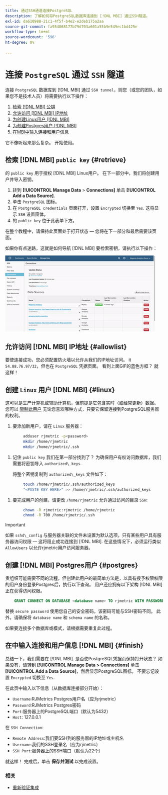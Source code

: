 ```yaml
---
title: 通过SSH通道连接PostgreSQL
description: 了解如何将PostgreSQL数据库连接到 [!DNL MBI] 通过SSH隧道。
exl-id: da610988-21c1-4f5f-b4e2-e2deb175a2aa
source-git-commit: fa954868177b79d703a601a55b9e549ec1bd425e
workflow-type: tm+mt
source-wordcount: '596'
ht-degree: 0%

---
```


# 连接 `PostgreSQL` 通过 `SSH` 隧道

连接 `PostgreSQL` 数据库到 [!DNL MBI] 通过 `SSH tunnel`，则您（或您的团队，如果您不是技术人员）将需要执行以下操作：

1. [检索 [!DNL MBI] 公钥](#retrieve)
1. [允许访问 [!DNL MBI] IP地址](#allowlist)
1. [为创建Linux用户 [!DNL MBI] ](#linux)
1. [为创建Postgres用户 [!DNL MBI] ](#postgres)
1. [在MBI中输入连接和用户信息](#finish)

它不像听起来那么复杂。 开始使用。

## 检索 [!DNL MBI] `public key` {#retrieve}

的 `public key` 用于授权 [!DNL MBI] Linux用户。 在下一部分中，我们将创建用户并导入密钥。

1. 转到 **[!UICONTROL Manage Data** > **Connections]** 单击 **[!UICONTROL Add a Data Source]**.
1. 单击 `PostgreSQL` 图标。
1. 在 `PostgreSQL credentials` 页面打开，设置 `Encrypted` 切换至 `Yes`. 这将显示 `SSH` 设置窗体。
1. 的 `public key` 位于此表单下方。

在整个教程中，请保持此页面处于打开状态 — 您将在下一部分和最后需要该页面。

如果你有点迷路，这就是如何导航 [!DNL MBI] 要检索密钥，请执行以下操作：

![检索RJMetrics公钥](../../../assets/get-mbi-public-key.gif)

## 允许访问 [!DNL MBI] IP地址 {#allowlist}

要使连接成功，您必须配置防火墙以允许从我们的IP地址访问。 it `54.88.76.97/32`，但也在 `PostgreSQL` 凭据页面。 看到上面GIF的蓝色方框？ 就这样！

## 创建 `Linux` 用户 [!DNL MBI] {#linux}

这可以是生产计算机或辅助计算机，但前提是它包含实时（或经常更新）数据。 您可以 [限制此用户](../../../administrator/account-management/restrict-db-access.md) 无论您喜欢哪种方式，只要它保留连接到PostgreSQL服务器的权利。

1. 要添加新用户，请在 `Linux` 服务器：

```bash
        adduser rjmetric -p<password>
        mkdir /home/rjmetric
        mkdir /home/rjmetric/.ssh
```

1. 记住 `public key` 我们在第一部分找到了？ 为确保用户有权访问数据库，我们需要将密钥导入 `authorized\_keys`.

   将整个密钥复制到 `authorized\_keys` 文件如下：

```bash
        touch /home/rjmetric/.ssh/authorized_keys
        "<PASTE KEY HERE>" >> /home/rjmetric/.ssh/authorized_keys
```

1. 要完成用户的创建，请更改 `/home/rjmetric` 允许通过访问的目录 `SSH`:

```bash
        chown -R rjmetric:rjmetric /home/rjmetric
        chmod -R 700 /home/rjmetric/.ssh
```

>[!IMPORTANT]
>
>如果 `sshd\_config` 与服务器关联的文件未设置为默认选项，只有某些用户具有服务器访问权限 — 这将阻止成功连接到 [!DNL MBI]. 在这些情况下，必须运行类似 `AllowUsers` 以允许rjmetric用户访问服务器。

## 创建 [!DNL MBI] Postgres用户 {#postgres}

贵组织可能需要不同的流程，但创建此用户的最简单方法是，以具有授予权限权限的用户身份登录Postgres后，执行以下查询。 用户还应拥有以下架构 [!DNL MBI] 正在获得访问权限。

```sql
    GRANT CONNECT ON DATABASE <database name> TO rjmetric WITH PASSWORD <secure password>;GRANT USAGE ON SCHEMA <schema name> TO rjmetric;GRANT SELECT ON ALL TABLES IN SCHEMA <schema name> TO rjmetric;ALTER DEFAULT PRIVILEGES IN SCHEMA <schema name> GRANT SELECT ON TABLES TO rjmetric;
```

替换 `secure password` 使用您自己的安全密码，该密码可能与SSH密码不同。 此外，请确保将 `database name` 和 `schema name` 的名称。

如果要连接多个数据库或模式，请根据需要重复此过程。

## 在中输入连接和用户信息 [!DNL MBI] {#finish}

总结一下，我们需要在 [!DNL MBI]. 是否使PostgreSQL凭据页保持打开状态？ 如果没有，请转到 **[!UICONTROL Manage Data > Connections]** 单击 **[!UICONTROL Add a Data Source]**，然后显示PostgreSQL图标。 不要忘记设置 `Encrypted` 切换至 `Yes`.

在此页中输入以下信息（从数据库连接部分开始）：

* `Username`:RJMetrics Postgres用户名（应为rjmetric）
* `Password`:RJMetrics Postgres密码
* `Port`:服务器上的PostgreSQL端口（默认为5432）
* `Host`: 127.0.0.1

在 `SSH Connection`:

* `Remote Address`:我们要SSH到的服务器的IP地址或主机名
* `Username`:我们的SSH登录名（应为rjmetric）
* `SSH Port`:服务器上的SSH端口（默认为22个）

就这样！ 完成后，单击 **保存并测试** 以完成设置。

### 相关

* [重新验证集成](https://experienceleague.adobe.com/docs/commerce-knowledge-base/kb/how-to/mbi-reauthenticating-integrations.html?lang=en)
